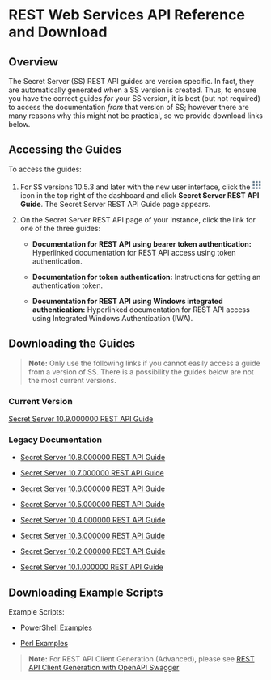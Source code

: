 [title]: # (REST Web Services API Reference and Download)
[tags]: # (API,Scripting,Download)
[priority]: # (1000)

# REST Web Services API Reference and Download

## Overview

The Secret Server (SS) REST API guides are version specific. In fact, they are automatically generated when a SS version is created. Thus, to ensure you have the correct guides *for* your SS version, it is best (but not required) to access the documentation *from* that version of SS; however there are many reasons why this might not be practical, so we provide download links below.

## Accessing the Guides

To access the guides:

1. For SS versions 10.5.3 and later with the new user interface, click the ![image-20200603115047589](images/image-20200603115047589.png) icon in the top right of the dashboard and click **Secret Server REST API Guide**. The Secret Server REST API Guide page appears.

1. On the Secret Server REST API page of your instance, click the link for one of the three guides:

   - **Documentation for REST API using bearer token authentication:** Hyperlinked documentation for REST API access using token authentication.

   - **Documentation for token authentication:** Instructions for getting an authentication token.

   - **Documentation for REST API using Windows integrated authentication:** Hyperlinked documentation for REST API access using Integrated Windows Authentication (IWA).

## Downloading the Guides

> **Note:** Only use the following links if you cannot easily access a guide from a version of SS. There is a possibility the guides below are not the most current versions.

### Current Version

[Secret Server 10.9.000000 REST API Guide](https://updates.thycotic.net/secretserver/restapiguide/10.9.33/index.html)

### Legacy Documentation

- [Secret Server 10.8.000000 REST API Guide](https://updates.thycotic.net/secretserver/restapiguide/10.8/index.html)

- [Secret Server 10.7.000000 REST API Guide](https://updates.thycotic.net/secretserver/restapiguide/10.7/index.html)

- [Secret Server 10.6.000000 REST API Guide](https://updates.thycotic.net/secretserver/restapiguide/10.6/index.html)

- [Secret Server 10.5.000000 REST API Guide](https://updates.thycotic.net/secretserver/restapiguide/10.5/index.html)

- [Secret Server 10.4.000000 REST API Guide](https://updates.thycotic.net/secretserver/restapiguide/10.4/index.html)

- [Secret Server 10.3.000000 REST API Guide](https://updates.thycotic.net/secretserver/restapiguide/10.3/index.html)

- [Secret Server 10.2.000000 REST API Guide](https://updates.thycotic.net/secretserver/restapiguide/10.2/index.html)

- [Secret Server 10.1.000000 REST API Guide](https://updates.thycotic.net/secretserver/restapiguide/10.1/index.html)

## Downloading Example Scripts

 Example Scripts:

- [PowerShell Examples](../../api-scripting/rest-api-powershell-examples/index.md)

- [Perl Examples](../../api-scripting/soap-perl-example-code/index.md)

> **Note:** For REST API Client Generation (Advanced), please see [REST API Client Generation with OpenAPI Swagger](../../api-scripting/rest-api-client-generation/index.md)

